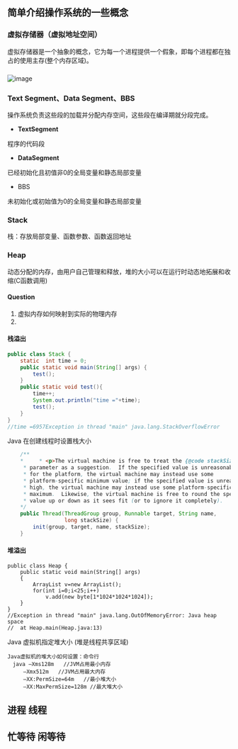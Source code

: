 
## 简单介绍操作系统的一些概念
### 虚拟存储器（虚拟地址空间）
虚拟存储器是一个抽象的概念，它为每一个进程提供一个假象，即每个进程都在独占的使用主存(整个内存区域)。


### 
![image](http://images.cnitblog.com/i/569008/201405/270929306664122.jpg)

### Text Segment、Data Segment、BBS
操作系统负责这些段的加载并分配内存空间，这些段在编译期就分段完成。
- **TextSegment**
 
程序的代码段
- **DataSegment**
 
已经初始化且初值非0的全局变量和静态局部变量
- BBS
 
未初始化或初始值为0的全局变量和静态局部变量

### Stack
栈：存放局部变量、函数参数、函数返回地址

### Heap
动态分配的内存，由用户自己管理和释放，堆的大小可以在运行时动态地拓展和收缩(C函数调用)

#### Question
1. 虚拟内存如何映射到实际的物理内存
2. 


#### 栈溢出
```java
public class Stack {
    static  int time = 0;
    public static void main(String[] args) {
        test();
    }
    public static void test(){
        time++;
        System.out.println("time ="+time);
        test();
    }
}
//time =6957Exception in thread "main" java.lang.StackOverflowError

```
Java 在创建线程时设置栈大小
```java
    /**
    *     * <p>The virtual machine is free to treat the {@code stackSize}
     * parameter as a suggestion.  If the specified value is unreasonably low
     * for the platform, the virtual machine may instead use some
     * platform-specific minimum value; if the specified value is unreasonably
     * high, the virtual machine may instead use some platform-specific
     * maximum.  Likewise, the virtual machine is free to round the specified
     * value up or down as it sees fit (or to ignore it completely).
    */
    public Thread(ThreadGroup group, Runnable target, String name,
                  long stackSize) {
        init(group, target, name, stackSize);
    }
```
#### 堆溢出
```
public class Heap {
    public static void main(String[] args)
    {
        ArrayList v=new ArrayList();
        for(int i=0;i<25;i++)
            v.add(new byte[1*1024*1024*1024]);
    }
}
//Exception in thread "main" java.lang.OutOfMemoryError: Java heap space
//	at Heap.main(Heap.java:13)
```
Java 虚拟机指定堆大小 (堆是线程共享区域)
```
Java虚拟机的堆大小如何设置：命令行
　java –Xms128m   //JVM占用最小内存
     –Xmx512m   //JVM占用最大内存
     –XX:PermSize=64m   //最小堆大小
     –XX:MaxPermSize=128m //最大堆大小
```
## 进程 线程

## 忙等待 闲等待